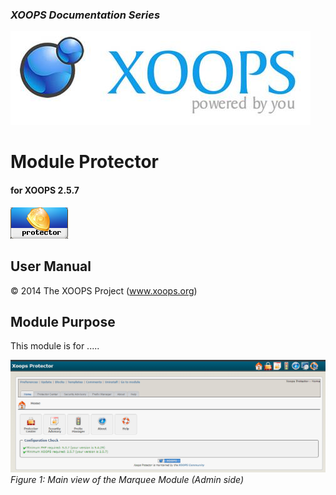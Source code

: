 ### _XOOPS Documentation Series_
![logoXoops.jpg](assets/logoXoops.jpg)

# Module Protector
#### for XOOPS 2.5.7
  
      
![logoModule.png](assets/logoModule.png)
            
                
                
    
## User Manual
  
  
  
  
  
© 2014 The XOOPS Project (www.xoops.org)    
  

## Module Purpose 

 
This module is for .....

 
![image001.png](assets/image001.png)
*Figure 1: Main view of the Marquee Module (Admin side)*